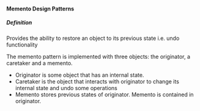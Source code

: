 #### Memento Design Patterns
##### Definition

Provides the ability to restore an object to its previous state i.e. undo functionality

The memento pattern is implemented with three objects: the originator, a caretaker and a memento. 
* Originator is some object that has an internal state. 
* Caretaker is the object that interacts with originator to change its internal state and undo some operations 
* Memento stores previous states of originator. Memento is contained in originator.
